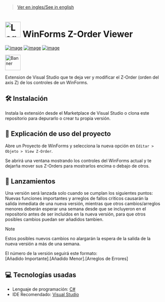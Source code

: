 > [Ver en ingles/See in english](https://github.com/LuisMiSanVe/WinFormsZOrderViewer/blob/main/README.md)
# <img src="https://github.com/LuisMiSanVe/LuisMiSanVe/blob/main/Resources/ShopManager/image.png" width="50" alt="Logo"> WinForms Z-Order Viewer
[![image](https://img.shields.io/badge/C%23-239120?style=for-the-badge&logo=csharp&logoColor=white)](https://dotnet.microsoft.com/en-us/languages/csharp)
[![image](https://img.shields.io/badge/.NET-5C2D91?style=for-the-badge&logo=.net&logoColor=white)](https://dotnet.microsoft.com/en-us/learn/dotnet/what-is-dotnet)
[![image](https://img.shields.io/badge/Visual_Studio-5C2D91?style=for-the-badge&logo=visual%20studio&logoColor=white)](https://visualstudio.microsoft.com/)

<img src="https://github.com/LuisMiSanVe/LuisMiSanVe/blob/main/Resources/ShopManager/image.png" width="50" alt="Banner">

Extension de Visual Studio que te deja ver y modificar el Z-Order (orden del axis Z) de los controles de un WinForms.

## 🛠️ Instalación
Instala la extensión desde el Marketplace de Visual Studio o clona este repositorio para depurarlo o crear tu propia versión.

## 🚀 Explicación de uso del proyecto
Abre un Proyecto de WinForms y selecciona la nueva opción en `Editar > Objeto > View Z-Order`.

Se abrirá una ventana mostrando los controles del WinForms actual y te dejarña mover sus Z-Orders para mostrarlos encima o debajo de otros.

## 🚀 Lanzamientos
Una versión será lanzada solo cuando se cumplan los siguientes puntos:\
Nuevas funciones importantes y arreglos de fallos criticos causarán la salida inmediata de una nueva versión, mientras que otros cambios/arreglos menores deberán esperar una semana desde que se incluyeron en el repositorio antes de ser incluidos en la nueva versión, para que otros posibles cambios puedan ser añadidos tambien.
>[!NOTE]
>Estos posibles nuevos cambios no alargarán la espera de la salida de la nueva versión a más de una semana.

El número de la versión seguirá este formato: \
\[Añadido Importante\].\[Añadido Menor\].\[Arreglos de Errores\]


## 💻 Tecnologías usadas
- Lenguaje de programación: [C#](https://dotnet.microsoft.com/en-us/languages/csharp)
- IDE Recomendado: [Visual Studio](https://visualstudio.microsoft.com/) 